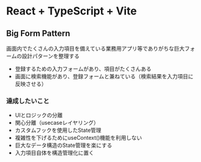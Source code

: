 # React + TypeScript + Vite

## Big Form Pattern

画面内でたくさんの入力項目を備えている業務用アプリ等でありがちな巨大フォームの設計パターンを整理する

- 登録するための入力フォームがあり、項目がたくさんある
- 画面に検索機能があり、登録フォームと兼ねている（検索結果を入力項目に反映させる）

### 達成したいこと

- UIとロジックの分離
- 関心分離（usecaseレイヤリング）
- カスタムフックを使用したState管理
- 複雑性を下げるためにuseContext()機能を利用しない
- 巨大なデータ構造のState管理を楽にする
- 入力項目自体を構造管理化に置く
